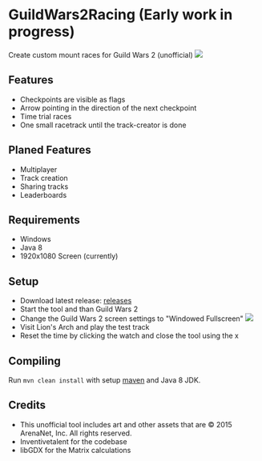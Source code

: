 # GuildWars2Racing (Early work in progress)
Create custom mount races for Guild Wars 2 (unofficial) 
![](https://tr7zw.de/gw2races/demo.png)  

## Features
- Checkpoints are visible as flags
- Arrow pointing in the direction of the next checkpoint
- Time trial races
- One small racetrack until the track-creator is done

## Planed Features
- Multiplayer
- Track creation
- Sharing tracks
- Leaderboards

## Requirements
- Windows
- Java 8
- 1920x1080 Screen (currently)

## Setup
- Download latest release: [releases](https://github.com/tr7zw/GuildWars2Races/releases)
- Start the tool and than Guild Wars 2
- Change the Guild Wars 2 screen settings to "Windowed Fullscreen"
![](https://tr7zw.de/gw2races/windowed.png)  
- Visit Lion's Arch and play the test track
- Reset the time by clicking the watch and close the tool using the x

## Compiling
Run `mvn clean install` with setup [maven](http://maven.apache.org/download.cgi) and Java 8 JDK.

## Credits
- This unofficial tool includes art and other assets that are © 2015 ArenaNet, Inc. All rights reserved. 
- Inventivetalent for the codebase
- libGDX for the Matrix calculations